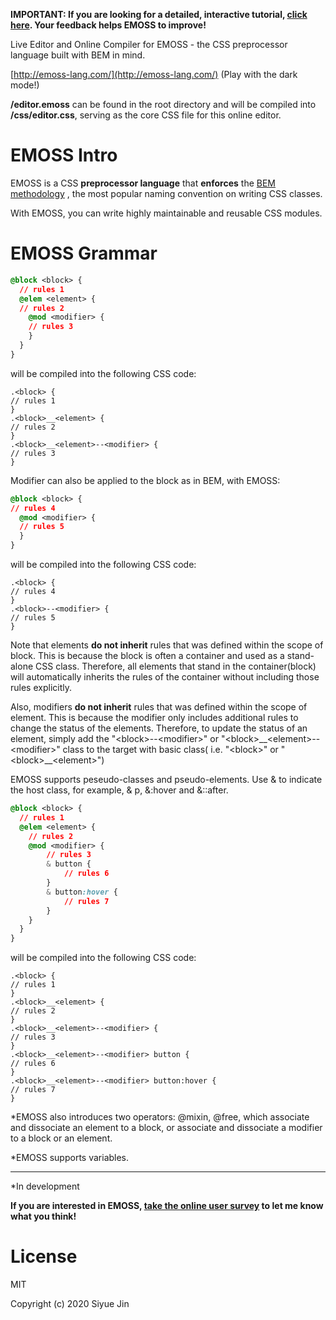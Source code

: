 **IMPORTANT: If you are looking for a detailed, interactive tutorial, [click here](https://emoss-survey.herokuapp.com/). Your feedback helps EMOSS to improve!**

Live Editor and Online Compiler for EMOSS - the CSS preprocessor language built with BEM in mind.

[http://emoss-lang.com/](http://emoss-lang.com/) (Play with the dark mode!)

 **/editor.emoss** can be found in the root directory and will be compiled into **/css/editor.css**, serving as the core CSS file for this online editor.

EMOSS Intro
=====

EMOSS is a CSS **preprocessor language** that **enforces** the [BEM methodology](http://getbem.com/) , the most popular naming convention on writing CSS classes. 

With EMOSS, you can write highly maintainable and reusable CSS modules.


EMOSS Grammar
=====

```css
@block <block> {
  // rules 1
  @elem <element> {
  // rules 2
    @mod <modifier> {
    // rules 3
    }
  }
}
```
will be compiled into the following CSS code:

```
.<block> {
// rules 1
}
.<block>__<element> {
// rules 2
}
.<block>__<element>--<modifier> {
// rules 3
}
```

Modifier can also be applied to the block as in BEM, with EMOSS:

```css
@block <block> {
// rules 4
  @mod <modifier> {
  // rules 5
  }
}
```

will be compiled into the following CSS code:

```
.<block> {
// rules 4
}
.<block>--<modifier> {
// rules 5
}
```

Note that elements **do not inherit** rules that was defined within the scope of block. This is because the block is often a container and used as a stand-alone CSS class. Therefore, all elements that stand in the container(block) will automatically inherits the rules of the container without including those rules explicitly.

Also, modifiers **do not inherit** rules that was defined within the scope of element. This is
because the modifier only includes additional rules to change the status of the elements. Therefore, to update the status of an element, simply add the "&lt;block&gt;--&lt;modifier&gt;" or "&lt;block&gt;\_\_&lt;element&gt;--&lt;modifier&gt;" class to the target with basic class( i.e. "&lt;block&gt;" or "&lt;block&gt;\_\_&lt;element&gt;")

EMOSS supports peseudo-classes and pseudo-elements. Use & to indicate the host class, for example, & p, &:hover and &::after.

```css
@block <block> {
  // rules 1
  @elem <element> {
    // rules 2
    @mod <modifier> {
        // rules 3
        & button {
            // rules 6
        }
        & button:hover {
            // rules 7
        }
    }
  }
}
```
will be compiled into the following CSS code:

```
.<block> {
// rules 1
}
.<block>__<element> {
// rules 2
}
.<block>__<element>--<modifier> {
// rules 3
}
.<block>__<element>--<modifier> button {
// rules 6
}
.<block>__<element>--<modifier> button:hover {
// rules 7
}
```

*EMOSS also introduces two operators: @mixin, @free, which associate and dissociate an element to a block, or associate and dissociate a modifier to a block or an element.

*EMOSS supports variables.


---

*In development

**If you are interested in EMOSS, [take the online user survey](https://emoss-survey.herokuapp.com/) to let me know what you think!**


License
=====
MIT

Copyright (c) 2020 Siyue Jin










